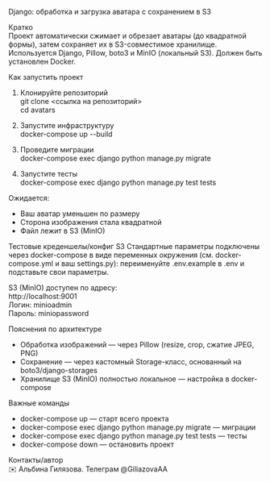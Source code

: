 Django: обработка и загрузка аватара с сохранением в S3

Кратко  
Проект автоматически сжимает и обрезает аватары (до квадратной формы), затем сохраняет их в S3-совместимое хранилище.  
Используется Django, Pillow, boto3 и MinIO (локальный S3).
Должен быть установлен Docker.

Как запустить проект

1. Клонируйте репозиторий  
git clone <ссылка на репозиторий>  
cd avatars

2. Запустите инфраструктуру  
docker-compose up --build

3. Проведите миграции  
docker-compose exec django python manage.py migrate

4. Запустите тесты  
docker-compose exec django python manage.py test tests

Ожидается:  
- Ваш аватар уменьшен по размеру  
- Сторона изображения стала квадратной  
- Файл лежит в S3 (MinIO)

Тестовые креденшелы/конфиг S3
Стандартные параметры подключены через docker-compose в виде переменных окружения (см. docker-compose.yml и ваш settings.py): переименуйте .env.example в .env и подставьте свои параметры.

S3 (MinIO) доступен по адресу:  
http://localhost:9001  
Логин: minioadmin  
Пароль: miniopassword

Пояснения по архитектуре

- Обработка изображений — через Pillow (resize, crop, сжатие JPEG, PNG)
- Сохранение — через кастомный Storage-класс, основанный на boto3/django-storages
- Хранилище S3 (MinIO) полностью локальное — настройка в docker-compose

Важные команды

- docker-compose up — старт всего проекта  
- docker-compose exec django python manage.py migrate — миграции  
- docker-compose exec django python manage.py test tests — тесты  
- docker-compose down — остановить проект

Контакты/автор  
✉️ Альбина Гилязова.
Телеграм @GiliazovaAA
